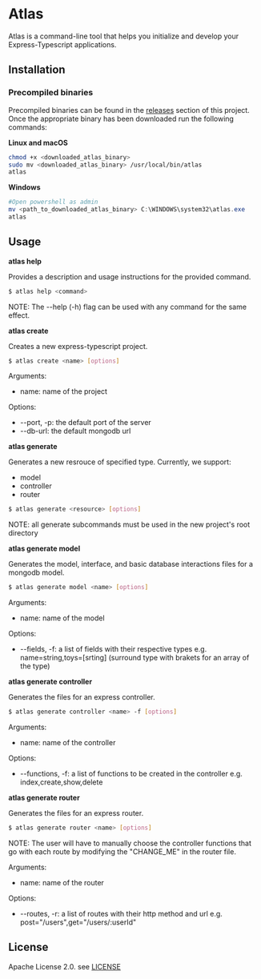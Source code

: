 # Atlas

Atlas is a command-line tool that helps you initialize and develop your Express-Typescript applications.

## Installation

### Precompiled binaries

Precompiled binaries can be found in the [releases](https://github.com/MohamedBeydoun/atlas/releases) section of this project. Once the appropriate binary has been downloaded run the following commands:

**Linux and macOS**
```bash
chmod +x <downloaded_atlas_binary>
sudo mv <downloaded_atlas_binary> /usr/local/bin/atlas
atlas
```

**Windows**
```powershell
#Open powershell as admin
mv <path_to_downloaded_atlas_binary> C:\WINDOWS\system32\atlas.exe 
atlas
```

## Usage

**atlas help**

Provides a description and usage instructions for the provided command.

```bash
$ atlas help <command>
```
NOTE: The --help (-h) flag can be used with any command for the same effect.

**atlas create**

Creates a new express-typescript project.

```bash
$ atlas create <name> [options]
```

Arguments:
* name: name of the project

Options:
* --port, -p: the default port of the server
* --db-url: the default mongodb url

**atlas generate**

Generates a new resrouce of specified type. Currently, we support:
* model
* controller
* router

```bash
$ atlas generate <resource> [options]
```

NOTE: all generate subcommands must be used in the new project's root directory

**atlas generate model**

Generates the model, interface, and basic database interactions files for a mongodb model.

```bash
$ atlas generate model <name> [options]
```

Arguments:
* name: name of the model

Options:
* --fields, -f: a list of fields with their respective types e.g. name=string,toys=\[srting\] (surround type with brakets for an array of the type)

**atlas generate controller**

Generates the files for an express controller.

```bash
$ atlas generate controller <name> -f [options]
```

Arguments:
* name: name of the controller

Options:
* --functions, -f: a list of functions to be created in the controller e.g. index,create,show,delete

**atlas generate router**

Generates the files for an express router.

```bash
$ atlas generate router <name> [options]
```
NOTE: The user will have to manually choose the controller functions that go with each route by modifying the "CHANGE_ME" in the router file.

Arguments:
* name: name of the router

Options:
* --routes, -r: a list of routes with their http method and url e.g. post="/users",get="/users/:userId"

## License

Apache License 2.0. see [LICENSE](https://github.com/MohamedBeydoun/atlas/blob/master/LICENSE)
